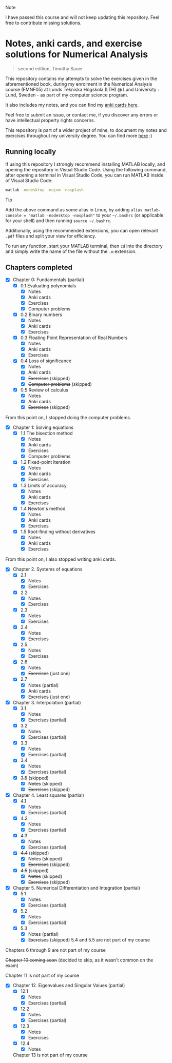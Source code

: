 > [!NOTE]
> I have passed this course and will not keep updating this repository. Feel free to contribute missing solutions.

# Notes, anki cards, and exercise solutions for Numerical Analysis
> second edition, Timothy Sauer

This repository contains my attempts to solve the exercises given in the aforementioned book, during my enrolment in the Numerical Analysis course (FMNF05) at Lunds Tekniska Högskola (LTH) @ Lund University : Lund, Sweden - as part of my computer science program.

It also includes my notes, and you can find my [anki cards here](https://www.github.com/mikael-ros/LTH-anki/Y3/P3/FMNF05/Book).

Feel free to submit an issue, or contact me, if you discover any errors or have intellectual property rights concerns. 

This repository is part of a wider project of mine, to document my notes and exercises throughout my university degree. You can find more [here](https://mikaelrr.notion.site/Delade-anteckningar-Hub-LTH-D-C-f2a47297b9b146dba372e02c4f789d55?pvs=4) :)

## Running locally
If using this repository I strongly recommend installing MATLAB locally, and opening the repository in Visual Studio Code. Using the following command, after opening a terminal in Visual Studio Code, you can run MATLAB inside of Visual Studio Code:
```sh
matlab -nodesktop -nojvm -nosplash
```
> [!TIP]
> Add the above command as some alias in Linux, by adding ``alias matlab-console = "matlab -nodesktop -nosplash"`` to your ``~/.bashrc`` (or applicable for your shell) and then running ``source ~/.bashrc``.

Additionally, using the recommended extensions, you can open relevant ``.pdf`` files and split your view for efficiency.

To run any function, start your MATLAB terminal, then ``cd`` into the directory and simply write the name of the file without the ``.m`` extension.

## Chapters completed
- [x] Chapter 0: Fundamentals (partial)
  - [x] 0.1 Evaluating polynomials
    - [x] Notes
    - [x] Anki cards
    - [x] Exercises 
    - [x] Computer problems
  - [x] 0.2 Binary numbers
    - [x] Notes
    - [x] Anki cards
    - [x] Exercises
  - [x] 0.3 Floating Point Representation of Real Numbers
    - [x] Notes
    - [x] Anki cards
    - [x] Exercises  
  - [x] 0.4 Loss of significance
    - [x] Notes
    - [x] Anki cards
    - [x] ~~Exercises~~ (skipped)
    - [x] ~~Computer problems~~ (skipped)
  - [x] 0.5 Review of calculus
    - [x] Notes
    - [x] Anki cards
    - [x] ~~Exercises~~ (skipped)

From this point on, I stopped doing the computer problems.

- [x] Chapter 1: Solving equations
  - [x] 1.1 The bisection method
    - [x] Notes
    - [x] Anki cards
    - [x] Exercises 
    - [x] Computer problems
  - [x] 1.2 Fixed-point iteration
    - [x] Notes
    - [x] Anki cards
    - [x] Exercises 
  - [x] 1.3 Limits of accuracy
    - [x] Notes
    - [x] Anki cards
    - [x] Exercises 
  - [x] 1.4 Newton's method
    - [x] Notes
    - [x] Anki cards
    - [x] Exercises 
  - [x] 1.5 Root-finding without derivatives
    - [x] Notes
    - [x] Anki cards
    - [x] Exercises 

From this point on, I also stopped writing anki cards.

- [x] Chapter 2. Systems of equations
  - [x] 2.1
    - [x] Notes
    - [x] Exercises 
  - [x] 2.2
    - [x] Notes
    - [x] Exercises 
  - [x] 2.3 
    - [x] Notes
    - [x] Exercises 
  - [x] 2.4
    - [x] Notes
    - [x] Exercises 
  - [x] 2.5 
    - [x] Notes
    - [x] Exercises 
  - [x] 2.6 
    - [x] Notes
    - [x] ~~Exercises~~ (just one) 
  - [x] 2.7 
    - [x] Notes (partial)
    - [x] Anki cards
    - [x] ~~Exercises~~ (just one)
- [x] Chapter 3. Interpolation (partial)
  - [x] 3.1
    - [x] Notes
    - [x] Exercises (partial)
  - [x] 3.2
    - [x] Notes
    - [x] Exercises (partial)
  - [x] 3.3 
    - [x] Notes
    - [x] Exercises (partial)
  - [x] 3.4
    - [x] Notes
    - [x] Exercises (partial)
  - [x] ~~3.5~~ (skipped)
    - [x] ~~Notes~~ (skipped)
    - [x] ~~Exercises~~ (skipped)
- [x] Chapter 4. Least squares (partial)
  - [x] 4.1
    - [x] Notes
    - [x] Exercises (partial)
  - [x] 4.2
    - [x] Notes
    - [x] Exercises (partial)
  - [x] 4.3 
    - [x] Notes
    - [x] Exercises (partial)
  - [x] ~~4.4~~ (skipped)
    - [x] ~~Notes~~ (skipped)
    - [x] ~~Exercises~~ (skipped)
  - [x] ~~4.5~~ (skipped)
    - [x] ~~Notes~~ (skipped)
    - [x] ~~Exercises~~ (skipped)
  
- [x] Chapter 5. Numerical Differentiation and Integration (partial)
  - [x] 5.1
    - [x] Notes
    - [x] Exercises (partial)
  - [x] 5.2
    - [x] Notes
    - [x] Exercises (partial)
  - [x] 5.3 
    - [x] Notes (partial)
    - [x] ~~Exercises~~ (skipped)
  5.4 and 5.5 are not part of my course

Chapters 6 through 9 are not part of my course 

~~Chapter 10 coming soon~~ (decided to skip, as it wasn't common on the exam)

Chapter 11 is not part of my course 

- [x] Chapter 12. Eigenvalues and Singular Values (partial)
  - [x] 12.1
    - [x] Notes
    - [x] Exercises (partial)
  - [x] 12.2
    - [x] Notes
    - [x] Exercises (partial)
  - [x] 12.3 
    - [x] Notes
    - [x] Exercises
  - [x] 12.4
    - [x] Notes

  Chapter 13 is not part of my course

